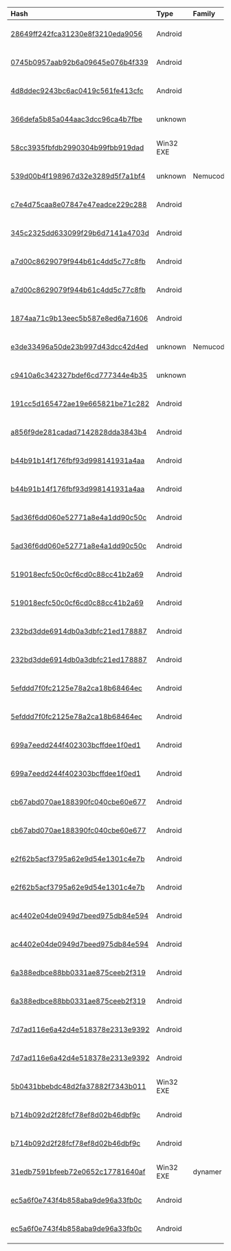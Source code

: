 |Hash|Type|Family|Frist_Seen|Name|
|:--|:--|:--|:--|:--|
|[28649ff242fca31230e8f3210eda9056](https://www.virustotal.com/gui/file/28649ff242fca31230e8f3210eda9056)|Android||2019-08-29 02:20:35|28649ff242fca31230e8f3210eda9056.virus|
|[0745b0957aab92b6a09645e076b4f339](https://www.virustotal.com/gui/file/0745b0957aab92b6a09645e076b4f339)|Android||2019-05-30 16:38:36|/data/maxplayer.apk|
|[4d8ddec9243bc6ac0419c561fe413cfc](https://www.virustotal.com/gui/file/4d8ddec9243bc6ac0419c561fe413cfc)|Android||2019-03-31 13:22:44|kmplayer.apk|
|[366defa5b85a044aac3dcc96ca4b7fbe](https://www.virustotal.com/gui/file/366defa5b85a044aac3dcc96ca4b7fbe)|unknown||2019-02-11 20:23:39|1910f5ddb0fc0438a3e2a553c97559557898e6310bf7e37b13cf3013fd66ea75.vbs.bin|
|[58cc3935fbfdb2990304b99fbb919dad](https://www.virustotal.com/gui/file/58cc3935fbfdb2990304b99fbb919dad)|Win32 EXE||2019-01-11 19:10:14|n.v|
|[539d00b4f198967d32e3289d5f7a1bf4](https://www.virustotal.com/gui/file/539d00b4f198967d32e3289d5f7a1bf4)|unknown|Nemucod|2018-11-06 07:59:21|%APPDATA%\roaming\microsoft\protect\update.vbs|
|[c7e4d75caa8e07847e47eadce229c288](https://www.virustotal.com/gui/file/c7e4d75caa8e07847e47eadce229c288)|Android||2018-10-25 03:50:37|3aa28d2829ace4613bab93f2cd51e15bd1dab3fe961586e72c0a2d04cd32a968.bin|
|[345c2325dd633099f29b6d7141a4703d](https://www.virustotal.com/gui/file/345c2325dd633099f29b6d7141a4703d)|Android||2018-10-21 02:30:50|62778520e27b393323ad0469cc8405fe7d1430dbd2eeaf016499f6eb48ad4ad8.bin|
|[a7d00c8629079f944b61c4dd5c77c8fb](https://www.virustotal.com/gui/file/a7d00c8629079f944b61c4dd5c77c8fb)|Android||2018-09-11 06:41:59| |
|[a7d00c8629079f944b61c4dd5c77c8fb](https://www.virustotal.com/gui/file/a7d00c8629079f944b61c4dd5c77c8fb)|Android||2018-09-11 06:41:59| |
|[1874aa71c9b13eec5b587e8ed6a71606](https://www.virustotal.com/gui/file/1874aa71c9b13eec5b587e8ed6a71606)|Android||2018-08-30 02:21:02|1874aa71c9b13eec5b587e8ed6a71606.virus|
|[e3de33496a50de23b997d43dcc42d4ed](https://www.virustotal.com/gui/file/e3de33496a50de23b997d43dcc42d4ed)|unknown|Nemucod|2018-08-25 07:46:28|=?UTF-8?B?2KrZgtiv2YrYsSDZhdmI2YLZgS3Yrtin2LUg2KjYp9mE2KXYrtmI2KkudmJz?=|
|[c9410a6c342327bdef6cd777344e4b35](https://www.virustotal.com/gui/file/c9410a6c342327bdef6cd777344e4b35)|unknown||2018-07-30 09:46:31|تقدير موقف-خاص بالإخوة.doc.vbs|
|[191cc5d165472ae19e665821be71c282](https://www.virustotal.com/gui/file/191cc5d165472ae19e665821be71c282)|Android||2018-05-23 03:20:13|191cc5d165472ae19e665821be71c282.virus|
|[a856f9de281cadad7142828dda3843b4](https://www.virustotal.com/gui/file/a856f9de281cadad7142828dda3843b4)|Android||2018-05-21 02:26:19|a856f9de281cadad7142828dda3843b4.virus|
|[b44b91b14f176fbf93d998141931a4aa](https://www.virustotal.com/gui/file/b44b91b14f176fbf93d998141931a4aa)|Android||2018-05-08 13:02:59|309523ecd0c4bc5e337005e71666da3711d0cda519100d5d5aa019b22dc61cbd.bin|
|[b44b91b14f176fbf93d998141931a4aa](https://www.virustotal.com/gui/file/b44b91b14f176fbf93d998141931a4aa)|Android||2018-05-08 13:02:59|309523ecd0c4bc5e337005e71666da3711d0cda519100d5d5aa019b22dc61cbd.bin|
|[5ad36f6dd060e52771a8e4a1dd90c50c](https://www.virustotal.com/gui/file/5ad36f6dd060e52771a8e4a1dd90c50c)|Android||2018-05-08 13:02:07|ef4d8bf8fec822eceb6bb8644a2a07972419e851c7c26e483620d9ca7c5e806e.bin|
|[5ad36f6dd060e52771a8e4a1dd90c50c](https://www.virustotal.com/gui/file/5ad36f6dd060e52771a8e4a1dd90c50c)|Android||2018-05-08 13:02:07|ef4d8bf8fec822eceb6bb8644a2a07972419e851c7c26e483620d9ca7c5e806e.bin|
|[519018ecfc50c0cf6cd0c88cc41b2a69](https://www.virustotal.com/gui/file/519018ecfc50c0cf6cd0c88cc41b2a69)|Android||2018-05-08 13:00:51|adc712518e21d182acbf154a12c3d451bf82f1981e4d195fa2e33de32aa19dc5.bin|
|[519018ecfc50c0cf6cd0c88cc41b2a69](https://www.virustotal.com/gui/file/519018ecfc50c0cf6cd0c88cc41b2a69)|Android||2018-05-08 13:00:51|adc712518e21d182acbf154a12c3d451bf82f1981e4d195fa2e33de32aa19dc5.bin|
|[232bd3dde6914db0a3dbfc21ed178887](https://www.virustotal.com/gui/file/232bd3dde6914db0a3dbfc21ed178887)|Android||2018-05-08 13:00:07|141b76bcd7a6ae41feccb263b0bda7879eca2f42974e124acccb38810cee52c7.bin|
|[232bd3dde6914db0a3dbfc21ed178887](https://www.virustotal.com/gui/file/232bd3dde6914db0a3dbfc21ed178887)|Android||2018-05-08 13:00:07|141b76bcd7a6ae41feccb263b0bda7879eca2f42974e124acccb38810cee52c7.bin|
|[5efddd7f0fc2125e78a2ca18b68464ec](https://www.virustotal.com/gui/file/5efddd7f0fc2125e78a2ca18b68464ec)|Android||2018-05-03 17:21:06|5efddd7f0fc2125e78a2ca18b68464ec.virus|
|[5efddd7f0fc2125e78a2ca18b68464ec](https://www.virustotal.com/gui/file/5efddd7f0fc2125e78a2ca18b68464ec)|Android||2018-05-03 17:21:06|5efddd7f0fc2125e78a2ca18b68464ec.virus|
|[699a7eedd244f402303bcffdee1f0ed1](https://www.virustotal.com/gui/file/699a7eedd244f402303bcffdee1f0ed1)|Android||2018-04-24 19:12:48|7a7eee78dfffa5974a2da9bdd3337fb16e5e1d658cbe5284ef352114ef446f6a.bin|
|[699a7eedd244f402303bcffdee1f0ed1](https://www.virustotal.com/gui/file/699a7eedd244f402303bcffdee1f0ed1)|Android||2018-04-24 19:12:48|7a7eee78dfffa5974a2da9bdd3337fb16e5e1d658cbe5284ef352114ef446f6a.bin|
|[cb67abd070ae188390fc040cbe60e677](https://www.virustotal.com/gui/file/cb67abd070ae188390fc040cbe60e677)|Android||2017-09-24 18:35:23|cb67abd070ae188390fc040cbe60e677.virus|
|[cb67abd070ae188390fc040cbe60e677](https://www.virustotal.com/gui/file/cb67abd070ae188390fc040cbe60e677)|Android||2017-09-24 18:35:23|cb67abd070ae188390fc040cbe60e677.virus|
|[e2f62b5acf3795a62e9d54e1301c4e7b](https://www.virustotal.com/gui/file/e2f62b5acf3795a62e9d54e1301c4e7b)|Android||2017-08-19 09:06:40|e2f62b5acf3795a62e9d54e1301c4e7b.virus|
|[e2f62b5acf3795a62e9d54e1301c4e7b](https://www.virustotal.com/gui/file/e2f62b5acf3795a62e9d54e1301c4e7b)|Android||2017-08-19 09:06:40|e2f62b5acf3795a62e9d54e1301c4e7b.virus|
|[ac4402e04de0949d7beed975db84e594](https://www.virustotal.com/gui/file/ac4402e04de0949d7beed975db84e594)|Android||2017-04-08 23:07:33|ac4402e04de0949d7beed975db84e594.virus|
|[ac4402e04de0949d7beed975db84e594](https://www.virustotal.com/gui/file/ac4402e04de0949d7beed975db84e594)|Android||2017-04-08 23:07:33|ac4402e04de0949d7beed975db84e594.virus|
|[6a388edbce88bb0331ae875ceeb2f319](https://www.virustotal.com/gui/file/6a388edbce88bb0331ae875ceeb2f319)|Android||2016-11-26 08:32:10|041b4d2280cae9720a62350de4541172933909380bb02701a7d20f87e670bac4.bin|
|[6a388edbce88bb0331ae875ceeb2f319](https://www.virustotal.com/gui/file/6a388edbce88bb0331ae875ceeb2f319)|Android||2016-11-26 08:32:10|041b4d2280cae9720a62350de4541172933909380bb02701a7d20f87e670bac4.bin|
|[7d7ad116e6a42d4e518378e2313e9392](https://www.virustotal.com/gui/file/7d7ad116e6a42d4e518378e2313e9392)|Android||2016-11-06 11:50:21|f7fe4e299599a60a4797f9a13468e366394dc2d86ab768f681a0876d8ff052e0.bin|
|[7d7ad116e6a42d4e518378e2313e9392](https://www.virustotal.com/gui/file/7d7ad116e6a42d4e518378e2313e9392)|Android||2016-11-06 11:50:21|f7fe4e299599a60a4797f9a13468e366394dc2d86ab768f681a0876d8ff052e0.bin|
|[5b0431bbebdc48d2fa37882f7343b011](https://www.virustotal.com/gui/file/5b0431bbebdc48d2fa37882f7343b011)|Win32 EXE||2016-10-03 23:37:13|d493a43aff4d5909df569c6eb8e03cef7596266e|
|[b714b092d2f28fcf78ef8d02b46dbf9c](https://www.virustotal.com/gui/file/b714b092d2f28fcf78ef8d02b46dbf9c)|Android||2016-09-12 16:23:07|b714b092d2f28fcf78ef8d02b46dbf9c.virus|
|[b714b092d2f28fcf78ef8d02b46dbf9c](https://www.virustotal.com/gui/file/b714b092d2f28fcf78ef8d02b46dbf9c)|Android||2016-09-12 16:23:07|b714b092d2f28fcf78ef8d02b46dbf9c.virus|
|[31edb7591bfeeb72e0652c17781640af](https://www.virustotal.com/gui/file/31edb7591bfeeb72e0652c17781640af)|Win32 EXE|dynamer|2016-08-18 16:20:51|31edb7591bfeeb72e0652c17781640af.virus|
|[ec5a6f0e743f4b858aba9de96a33fb0c](https://www.virustotal.com/gui/file/ec5a6f0e743f4b858aba9de96a33fb0c)|Android||2016-01-27 07:43:30|ec5a6f0e743f4b858aba9de96a33fb0c.virus|
|[ec5a6f0e743f4b858aba9de96a33fb0c](https://www.virustotal.com/gui/file/ec5a6f0e743f4b858aba9de96a33fb0c)|Android||2016-01-27 07:43:30|ec5a6f0e743f4b858aba9de96a33fb0c.virus|
